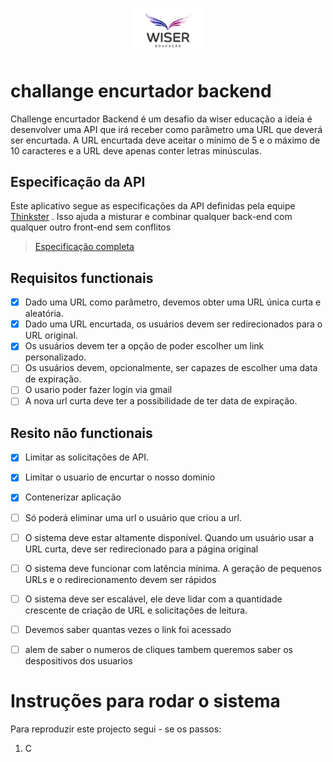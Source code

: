 <p align="center">
    <img src="./image001.gif" width="120"  alg="Wiser Educação logo" />
</p>

# challange encurtador backend

Challenge encurtador Backend é um desafio da wiser educação a ideia é desenvolver uma API que irá receber como parâmetro uma URL que deverá ser encurtada. A URL encurtada deve aceitar o mínimo de 5 e o máximo de 10 caracteres e a URL deve apenas conter letras minúsculas.

## Especificação da API

Este aplicativo segue as especificações da API definidas pela equipe [Thinkster](https://github.com/gothinkster) . Isso ajuda a misturar e combinar qualquer back-end com qualquer outro front-end sem conflitos

> [Especificação completa](https://github.com/gothinkster/realworld/tree/master/api)

## Requisitos functionais

- [x] Dado uma URL como parâmetro, devemos obter uma URL única curta e aleatória.
- [x] Dado uma URL encurtada, os usuários devem ser redirecionados para o URL original.
- [x] Os usuários devem ter a opção de poder escolher um link personalizado.
- [ ] Os usuários devem, opcionalmente, ser capazes de escolher uma data de expiração.
- [ ] O usario poder fazer login via gmail
- [ ] A nova url curta deve ter a possibilidade de ter data de expiração.

## Resito não functionais

- [x] Limitar as solicitações de API.
- [x] Limitar o usuario de encurtar o nosso dominio
- [x] Contenerizar aplicação
- [ ] Só poderá eliminar uma url o usuário que criou a url.
- [ ] O sistema deve estar altamente disponível. Quando um usuário usar a URL curta, deve ser redirecionado para a página original
- [ ] O sistema deve funcionar com latência mínima. A geração de pequenos URLs e o redirecionamento devem ser rápidos
- [ ] O sistema deve ser escalável, ele deve lidar com a quantidade crescente de criação de URL e solicitações de leitura.
- [ ] Devemos saber quantas vezes o link foi acessado

- [ ] alem de saber o numeros de cliques tambem queremos saber os despositivos dos usuarios

# Instruções para rodar o sistema

Para reproduzir este projecto segui - se os passos:

1. C
